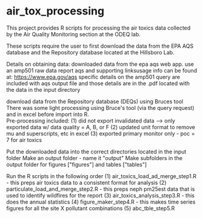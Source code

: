 # air_tox_processing

This project provides R scripts for processing the air toxics data collected by the Air Quality Monitoring section at the ODEQ lab.

These scripts require the user to first download the data from the EPA AQS database and the Repository database located at the Hillsboro Lab.

Details on obtaining data:
downloaded data from the epa aqs web app. 
use an amp501 raw data report
aqs and supporting linksusage info can be found at: https://www.epa.gov/aqs
specific details on the amp501 query are included with aqs output file and those details are 
in the .pdf located with the data in the input directory 

download data from the Repository database (DEQs) using Bruces tool 
There was some light processing using Bruce's tool (via the query request) and in excel before import into R.  
Pre-processing included:
(1) did not export invalidated data --> only exported data w/ data quality = A, B, or F
(2) updated unit format to remove mu and superscripts, etc in excel
(3) exported primary monitor only - poc = 7 for air toxics

Put the downloaded data into the correct directories located in the input folder
Make an output folder - name it "output"
Make subfolders in the output folder for figures ["figures"] and tables ["tables"] 

Run the R scripts in the following order
(1) air_toxics_load_ad_merge_step1.R - this preps air toxics data to a consistent format for analysis
(2) particulate_load_and_merge_step2.R - this preps neph pm25est data that is used to identify wildfires for the report
(3) air_toxics_analysis_step3.R - this does the annual statistics
(4) figure_maker_step4.R - this makes time series figures for all the site X pollutant combinations
(5) abc_tble_step5.R
